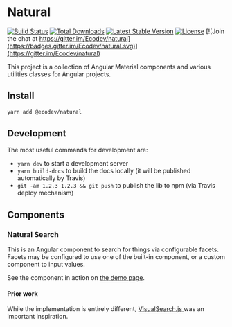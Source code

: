 # Natural

[![Build Status](https://travis-ci.org/Ecodev/natural.svg?branch=master)](https://travis-ci.org/Ecodev/natural)
[![Total Downloads](https://img.shields.io/npm/dt/@ecodev/natural.svg)](https://www.npmjs.com/package/@ecodev/natural)
[![Latest Stable Version](https://img.shields.io/npm/v/@ecodev/natural.svg)](https://www.npmjs.com/package/@ecodev/natural)
[![License](https://img.shields.io/npm/l/@ecodev/natural.svg)](https://www.npmjs.com/package/@ecodev/natural)
[![Join the chat at https://gitter.im/Ecodev/natural](https://badges.gitter.im/Ecodev/natural.svg)](https://gitter.im/Ecodev/natural)

This project is a collection of Angular Material components and various utilities classes for Angular projects.


## Install

```bash
yarn add @ecodev/natural
```

## Development

The most useful commands for development are:

- `yarn dev` to start a development server
- `yarn build-docs` to build the docs locally (it will be published automatically by Travis)
- `git -am 1.2.3 1.2.3 && git push` to publish the lib to npm (via Travis deploy mechanism)


## Components

### Natural Search


This is an Angular component to search for things via configurable facets. Facets may be
configured to use one of the built-in component, or a custom component to input values.

See the component in action on [the demo page](https://ecodev.github.io/natural).

#### Prior work

While the implementation is entirely different, [VisualSearch.js
](https://github.com/documentcloud/visualsearch/) was an important inspiration.
